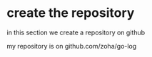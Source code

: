 # create the repository

in this section we create a repository on github

my repository is on github.com/zoha/go-log
